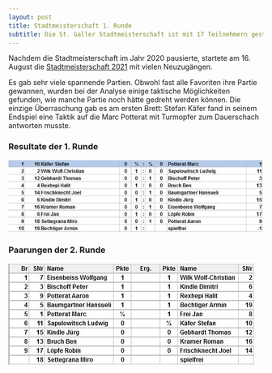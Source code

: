 ```yaml
---
layout: post
title: Stadtmeisterschaft 1. Runde
subtitle: Die St. Galler Stadtmeisterschaft ist mit 17 Teilnehmern gestartet.
---
```


Nachdem die Stadtmeisterschaft im Jahr 2020 pausierte, startete am 16. August die [Stadtmeisterschaft 2021](/turniere/stadtmeisterschaft/2021) mit vielen Neuzugängen.

Es gab sehr viele spannende Partien. Obwohl fast alle Favoriten ihre Partie gewannen, wurden bei der Analyse einige taktische Möglichkeiten gefunden, wie manche Partie noch hätte gedreht werden können. Die einzige Überraschung gab es am ersten Brett: Stefan Käfer fand in seinem Endspiel eine Taktik auf die Marc Potterat mit Turmopfer zum Dauerschach antworten musste.

### Resultate der 1. Runde

![Stadmeisterschaft Resultate Runde 1](/assets/img/stadtmeisterschaft/2021/r1-resultate.png)

### Paarungen der 2. Runde

![Stadmeisterschaft Paarungen Runde 2](/assets/img/stadtmeisterschaft/2021/r2-paarungen.png)
